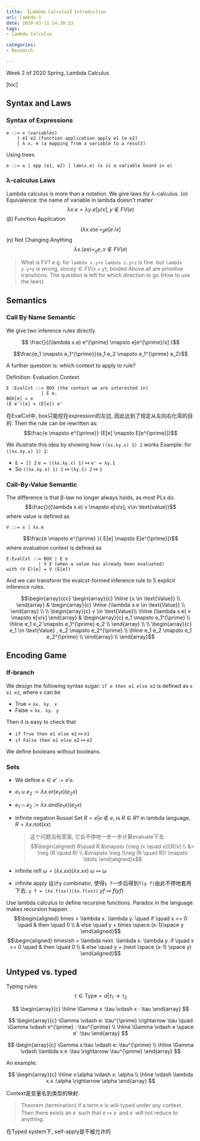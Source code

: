 ```yaml
---
title: 【Lambda Calculus】Introduction
url: lambda-1
date: 2020-03-11 14:30:13
tags: 
- Lambda Calculus

categories: 
- Research

---
```


Week 2 of 2020 Spring, Lambda Calculus

<!--more-->

[toc]

## Syntax and Laws

### Syntax of Expressions
```
e ::= x (variables)
    | e1 e2 (function application apply e1 to e2)
    | λ x. e (a mapping from a variable to a result)
```
Using trees
```
e ::= x | app (e1, e2) | lam(x.e) (x is a variable bound in e)
```
### λ-calculus Laws
Lambda calculus is more than a notation. We give laws for λ-calculus.
(α) Equivalence: the name of variable in lambda doesn't matter
$$ \lambda x.e = \lambda y.e [y/x], y \notin FV(e)  $$
(β) Function Application
$$ (\lambda x.e) e^{\prime} =_{\beta} e[e^{\prime}/x] $$
(η) Not Changing Anything
$$ \lambda x.(e x) =_{\eta} e, x \notin FV(e)$$
> What is FV?
> e.g. for `lambda x.y+x`
> `lambda z.y+z` is fine.
> but `lambda y.y+y` is wrong, since$y\in FV(x+y)$, binded
Above all are primitive transitions. The question is left for which direction to go.(How to use the laws)

## Semantics

### Call By Name Semantic

We give two inference rules directly.

$$ \frac{}{(\lambda x.e) e^{\prime} \mapsto e[e^{\prime}/x] }$$

$$\frac{e_1 \mapsto e_1^{\prime}}{e_1 e_2 \mapsto e_1^{\prime} e_2}$$

A further question is: which context to apply to rule?

Definition: Evaluation Context
```
E :EvalCxt ::= BOX (the context we are interested in)
             | E e.
BOX[e] = e
(E e')[e] = (E[e]) e'      
```

在EvalCxt中, box只能挖在expression的左边, 因此达到了规定从左向右化简的目的.
Then the rule can be rewritten as:
$$\frac{e \mapsto e^{\prime}} {E[e] \mapsto E[e^{\prime}]}$$

We illustrate this idea by showing how `((λx.λy.x) 1) 2` works
Example: for `((λx.λy.x) 1) 2`:
- `E = [] 2` `e = ((λx.λy.x) 1)` $\mapsto$ `e' = λy.1`
- So `((λx.λy.x) 1) 2` $\mapsto$ `(λy.1) 2` $\mapsto$ `1`

### Call-By-Value Semantic
The difference is that β-law no longer always holds, as most PLs do.
$$\frac{}{(\lambda x.e) v \mapsto e[v/x], v\in \text{value}}$$
where value is defined as
```
V ::= x | λx.e
```
$$\frac{e \mapsto e^{\prime} }{ E[e] \mapsto E[e^{\prime}]}$$
where evaluation context is defined as
```
E:EvalCxt ::= BOX | E e 
            | V E (when a value has already been evaluated)
with (V E)[e] = V (E[e])
```

And we can transform the evalcxt-formed inference rule to 5 explicit inference rules.

$$\begin{array}{cc}
\begin{array}{c}
\hline {x \in \text{Value}} \\
\end{array} &
\begin{array}{c}
\hline {\lambda x.e \in \text{Value}} \\
\end{array} \\ \\
\begin{array}{c}
v \in \text{Value}\\
\hline (\lambda x.e) v \mapsto e[v/x]
\end{array} &
\begin{array}{c}
e_1 \mapsto e_1^{\prime} \\ \hline
e_1 e_2 \mapsto e_1^{\prime} e_2 \\
\end{array} \\ \\
\begin{array}{c}
e_1 \in \text{Value} , e_2 \mapsto e_2^{\prime} \\ \hline
e_1 e_2 \mapsto e_1 e_2^{\prime} \\
\end{array} \\
\end{array}$$


## Encoding Game


### If-branch
We design the following syntax sugar:
`if e then e1 else e2` is defined as `e e1 e2`, where `e` can be
- True = `λx. λy. x`
- False = `λx. λy. y` 

Then it is easy to check that

- `if True then e1 else e2` $\mapsto$ `e1`
- `if False then e1 else e2` $\mapsto$ `e2`

We define booleans without booleans.

### Sets
- We define $e\in e' := e' e$.
- $e_1 \cup e_2 := \lambda x. or (e_1 x) (e_2 x)$
- $e_1 \cap e_2 := \lambda x. and (e_1 x) (e_2 x)$

- Infinite negation
  Russel Set $R = {e | e \notin e}$, is $R \in R$?
  in lambda language, $R = \lambda x. not(x x)$
  > 这个问题没有答案, 它会不停地一步一步计算evaluate下去
  $$\begin{aligned}
  R\quad R &\mapsto (\neg (x \quad x))[R/x] \\
  &= \neg (R \quad R) \\
  &\mapsto \neg (\neg (R \quad R)) \mapsto \ldots
  \end{aligned}s$$
- infinite refl
  $\omega = (\lambda x.x x) (\lambda x.x x)$
  $\omega \mapsto \omega$
- infinite apply 设计y combinator, 使得`y f`一步后得到`f(y f)`由此不停地套用下去.
  `y f = (λx.f(xx))(λx.f(xx))`
  $y f \mapsto f(y f)$

Use lambda calculus to define recursive functions.  Paradox in the language makes recursion happen
$$\begin{aligned}
  times = \lambda x. \lambda y. \quad if \quad x == 0 \quad & then \quad 0 \\
  & else \quad y + times \space (x-1)\space  y
\end{aligned}$$
$$\begin{aligned}
  timesish = \lambda next. \lambda x. \lambda y. if \quad x == 0 \quad & then \quad 0 \\
  & else \quad y + (next \space (x-1) \space y)
\end{aligned}$$

## Untyped vs. typed

Typing rules:
$$
\tau \in \text{Type} = \alpha | \tau_1 \rightarrow \tau_2
$$

$$
\begin{array}{c}
\hline
\Gamma x :\tau \vdash x : \tau
\end{array}
$$

$$
\begin{array}{c}
\Gamma \vdash e: \tau^{\prime} \rightarrow \tau \quad \Gamma \vdash e^{\prime} : \tau^{\prime} \\
\hline
\Gamma \vdash e \space e' :\tau
\end{array}
$$

$$
\begin{array}{c}
\Gamma x:\tau \vdash e: \tau^{\prime} \\
\hline
\Gamma \vdash \lambda x.e :\tau \rightarrow \tau^{\prime}
\end{array}
$$

An example:


$$
\begin{array}{c}
\hline
x:\alpha \vdash x: \alpha \\
\hline
\vdash \lambda x.x :\alpha \rightarrow \alpha 
\end{array}
$$


Context是变量名到类型的映射.

> Theorem (termination) if a term e is will-typed under any context. Then there exists an $e^{\prime}$ such that $e \mapsto e^{\prime}$ and $e^{\prime}$ will not reduce to anything.

在Typed system下, self-apply是不被允许的

